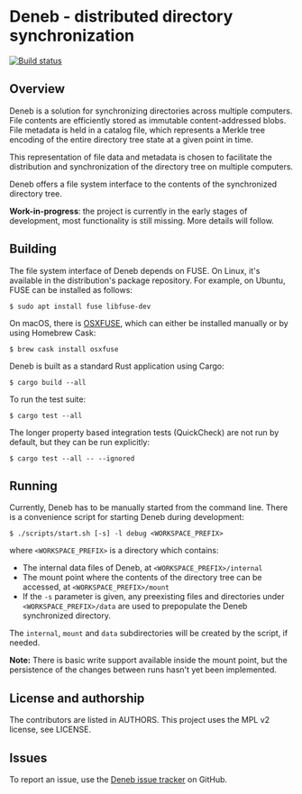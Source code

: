 # Deneb - distributed directory synchronization

[![Build status](https://travis-ci.org/radupopescu/deneb.svg?branch=master)](https://travis-ci.org/radupopescu/deneb)

## Overview

Deneb is a solution for synchronizing directories across multiple computers. File contents are efficiently stored as immutable content-addressed blobs. File metadata is held in a catalog file, which represents a Merkle tree encoding of the entire directory tree state at a given point in time.

This representation of file data and metadata is chosen to facilitate the distribution and synchronization of the directory tree on multiple computers.

Deneb offers a file system interface to the contents of the synchronized directory tree.

**Work-in-progress**: the project is currently in the early stages of development, most functionality is still missing. More details will follow.

## Building

The file system interface of Deneb depends on FUSE. On Linux, it's available in the distribution's package repository. For example, on Ubuntu, FUSE can be installed as follows:

```
$ sudo apt install fuse libfuse-dev
```

On macOS, there is [OSXFUSE](https://osxfuse.github.io/), which can either be installed manually or by using Homebrew Cask:

```
$ brew cask install osxfuse
```

Deneb is built as a standard Rust application using Cargo:

```
$ cargo build --all
```

To run the test suite:

```
$ cargo test --all
```

The longer property based integration tests (QuickCheck) are not run by default, but they can be run explicitly:

```
$ cargo test --all -- --ignored
```

## Running

Currently, Deneb has to be manually started from the command line. There is a convenience script for starting Deneb during development:

```
$ ./scripts/start.sh [-s] -l debug <WORKSPACE_PREFIX>
```

where `<WORKSPACE_PREFIX>` is a directory which contains:

* The internal data files of Deneb, at `<WORKSPACE_PREFIX>/internal`
* The mount point where the contents of the directory tree can be accessed, at `<WORKSPACE_PREFIX>/mount`
* If the `-s` parameter is given, any preexisting files and directories under `<WORKSPACE_PREFIX>/data` are used to prepopulate the Deneb synchronized directory.

The `internal`, `mount` and `data` subdirectories will be created by the script, if needed.

**Note:** There is basic write support available inside the mount point, but the persistence of the changes between runs hasn't yet been implemented.

## License and authorship

The contributors are listed in AUTHORS. This project uses the MPL v2 license, see LICENSE.

## Issues

To report an issue, use the [Deneb issue tracker](https://github.com/radupopescu/deneb/issues) on GitHub.


